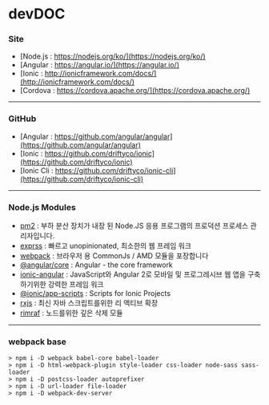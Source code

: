 # devDOC

### Site

- [Node.js : https://nodejs.org/ko/](https://nodejs.org/ko/)
- [Angular : https://angular.io/](https://angular.io/)
- [Ionic : http://ionicframework.com/docs/](http://ionicframework.com/docs/)
- [Cordova : https://cordova.apache.org/](https://cordova.apache.org/)

---


### GitHub

- [Angular : https://github.com/angular/angular](https://github.com/angular/angular)
- [Ionic : https://github.com/driftyco/ionic](https://github.com/driftyco/ionic)
- [Ionic Cli : https://github.com/driftyco/ionic-cli](https://github.com/driftyco/ionic-cli)

---


### Node.js Modules

- [pm2](https://www.npmjs.com/package/pm2) : 부하 분산 장치가 내장 된 Node.JS 응용 프로그램의 프로덕션 프로세스 관리자입니다.
- [exprss](https://www.npmjs.com/package/express) : 빠르고 unopinionated, 최소한의 웹 프레임 워크
- [webpack](https://www.npmjs.com/package/webpack) : 브라우저 용 CommonJs / AMD 모듈을 포장합니다
- [@angular/core](https://www.npmjs.com/package/@angular/core) : Angular - the core framework
- [ionic-angular](https://www.npmjs.com/package/ionic-angular) : JavaScript와 Angular 2로 모바일 및 프로그레시브 웹 앱을 구축하기위한 강력한 프레임 워크
- [@ionic/app-scripts](https://www.npmjs.com/package/@ionic/app-scripts) : Scripts for Ionic Projects
- [rxjs](https://www.npmjs.com/package/rxjs) : 최신 자바 스크립트를위한 리 액티브 확장
- [rimraf](https://www.npmjs.com/package/rimraf) : 노드를위한 깊은 삭제 모듈

---


### webpack base

```
> npm i -D webpack babel-core babel-loader
> npm i -D html-webpack-plugin style-loader css-loader node-sass sass-loader
> npm i -D postcss-loader autoprefixer
> npm i -D url-loader file-loader
> npm i -D webpack-dev-server
```


